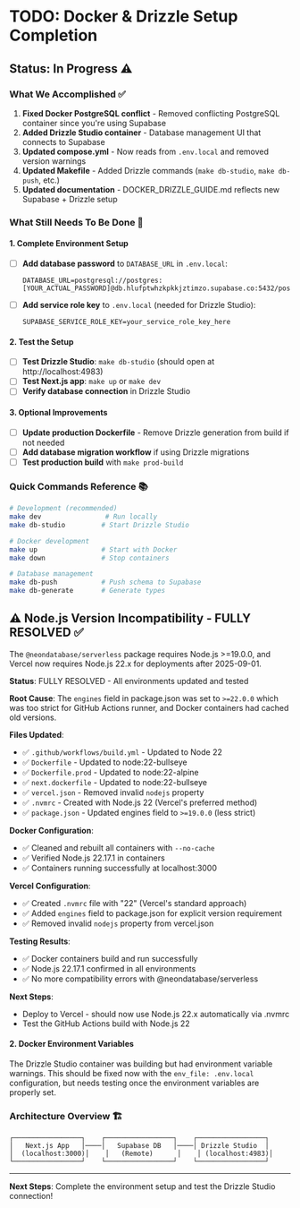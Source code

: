 # TODO: Docker & Drizzle Setup Completion

## Status: In Progress ⚠️

### What We Accomplished ✅
1. **Fixed Docker PostgreSQL conflict** - Removed conflicting PostgreSQL container since you're using Supabase
2. **Added Drizzle Studio container** - Database management UI that connects to Supabase
3. **Updated compose.yml** - Now reads from `.env.local` and removed version warnings
4. **Updated Makefile** - Added Drizzle commands (`make db-studio`, `make db-push`, etc.)
5. **Updated documentation** - DOCKER_DRIZZLE_GUIDE.md reflects new Supabase + Drizzle setup

### What Still Needs To Be Done 🔄

#### 1. Complete Environment Setup
- [ ] **Add database password** to `DATABASE_URL` in `.env.local`:
  ```
  DATABASE_URL=postgresql://postgres:[YOUR_ACTUAL_PASSWORD]@db.hlufptwhzkpkkjztimzo.supabase.co:5432/postgres
  ```
- [ ] **Add service role key** to `.env.local` (needed for Drizzle Studio):
  ```
  SUPABASE_SERVICE_ROLE_KEY=your_service_role_key_here
  ```

#### 2. Test the Setup
- [ ] **Test Drizzle Studio**: `make db-studio` (should open at http://localhost:4983)
- [ ] **Test Next.js app**: `make up` or `make dev`
- [ ] **Verify database connection** in Drizzle Studio

#### 3. Optional Improvements
- [ ] **Update production Dockerfile** - Remove Drizzle generation from build if not needed
- [ ] **Add database migration workflow** if using Drizzle migrations
- [ ] **Test production build** with `make prod-build`

### Quick Commands Reference 📚
```bash
# Development (recommended)
make dev                # Run locally
make db-studio         # Start Drizzle Studio

# Docker development
make up                # Start with Docker
make down              # Stop containers

# Database management
make db-push           # Push schema to Supabase
make db-generate       # Generate types
```

## ⚠️ Node.js Version Incompatibility - FULLY RESOLVED ✅

The `@neondatabase/serverless` package requires Node.js >=19.0.0, and Vercel now requires Node.js 22.x for deployments after 2025-09-01.

**Status**: FULLY RESOLVED - All environments updated and tested

**Root Cause**: The `engines` field in package.json was set to `>=22.0.0` which was too strict for GitHub Actions runner, and Docker containers had cached old versions.

**Files Updated**:
- ✅ `.github/workflows/build.yml` - Updated to Node 22
- ✅ `Dockerfile` - Updated to node:22-bullseye  
- ✅ `Dockerfile.prod` - Updated to node:22-alpine
- ✅ `next.dockerfile` - Updated to node:22-bullseye
- ✅ `vercel.json` - Removed invalid `nodejs` property
- ✅ `.nvmrc` - Created with Node.js 22 (Vercel's preferred method)
- ✅ `package.json` - Updated engines field to `>=19.0.0` (less strict)

**Docker Configuration**: 
- ✅ Cleaned and rebuilt all containers with `--no-cache`
- ✅ Verified Node.js 22.17.1 in containers
- ✅ Containers running successfully at localhost:3000

**Vercel Configuration**: 
- ✅ Created `.nvmrc` file with "22" (Vercel's standard approach)
- ✅ Added `engines` field to package.json for explicit version requirement
- ✅ Removed invalid `nodejs` property from vercel.json

**Testing Results**:
- ✅ Docker containers build and run successfully
- ✅ Node.js 22.17.1 confirmed in all environments
- ✅ No more compatibility errors with @neondatabase/serverless

**Next Steps**:
- Deploy to Vercel - should now use Node.js 22.x automatically via .nvmrc
- Test the GitHub Actions build with Node.js 22

#### 2. Docker Environment Variables
The Drizzle Studio container was building but had environment variable warnings. This should be fixed now with the `env_file: .env.local` configuration, but needs testing once the environment variables are properly set.

### Architecture Overview 🏗️
```
┌─────────────────┐    ┌─────────────────┐    ┌─────────────────┐
│   Next.js App   │────│   Supabase DB   │────│ Drizzle Studio  │
│  (localhost:3000)│    │   (Remote)      │    │ (localhost:4983)│
└─────────────────┘    └─────────────────┘    └─────────────────┘
```

---
**Next Steps**: Complete the environment setup and test the Drizzle Studio connection!
